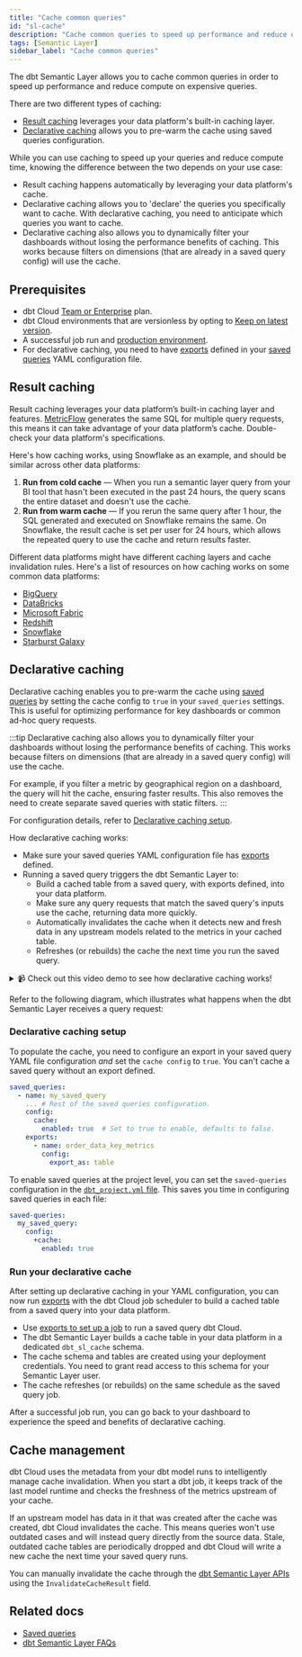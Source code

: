 ```yaml
---
title: "Cache common queries"
id: "sl-cache"
description: "Cache common queries to speed up performance and reduce query computation."
tags: [Semantic Layer]
sidebar_label: "Cache common queries"
---
```



The dbt Semantic Layer allows you to cache common queries in order to speed up performance and reduce compute on expensive queries.

There are two different types of caching:

- [Result caching](#result-caching) leverages your data platform's built-in caching layer.
- [Declarative caching](#declarative-caching) allows you to pre-warm the cache using saved queries configuration.

While you can use caching to speed up your queries and reduce compute time, knowing the difference between the two depends on your use case: 

- Result caching happens automatically by leveraging your data platform's cache.
- Declarative caching allows you to 'declare' the queries you specifically want to cache. With declarative caching, you need to anticipate which queries you want to cache.
- Declarative caching also allows you to dynamically filter your dashboards without losing the performance benefits of caching. This works because filters on dimensions (that are already in a saved query config) will use the cache.

## Prerequisites
- dbt Cloud [Team or Enterprise](https://www.getdbt.com/) plan.
- dbt Cloud environments that are versionless by opting to [Keep on latest version](/docs/dbt-versions/upgrade-dbt-version-in-cloud#keep-on-latest-version).
- A successful job run and [production environment](/docs/deploy/deploy-environments#set-as-production-environment).
- For declarative caching, you need to have [exports](/docs/use-dbt-semantic-layer/exports) defined in your [saved queries](/docs/build/saved-queries) YAML configuration file.

## Result caching

Result caching leverages your data platform’s built-in caching layer and features. [MetricFlow](/docs/build/about-metricflow) generates the same SQL for multiple query requests, this means it can take advantage of your data platform’s cache. Double-check your data platform's specifications.

Here's how caching works, using Snowflake as an example, and should be similar across other data platforms:

1. **Run from cold cache** &mdash; When you run a semantic layer query from your BI tool that hasn't been executed in the past 24 hours, the query scans the entire dataset and doesn't use the cache.
2. **Run from warm cache** &mdash; If you rerun the same query after 1 hour, the SQL generated and executed on Snowflake remains the same. On Snowflake, the result cache is set per user for 24 hours, which allows the repeated query to use the cache and return results faster.

Different data platforms might have different caching layers and cache invalidation rules. Here's a list of resources on how caching works on some common data platforms:

- [BigQuery](https://cloud.google.com/bigquery/docs/cached-results)
- [DataBricks](https://docs.databricks.com/en/optimizations/disk-cache.html)
- [Microsoft Fabric](https://learn.microsoft.com/en-us/fabric/data-warehouse/caching)
- [Redshift](https://docs.aws.amazon.com/redshift/latest/dg/c_challenges_achieving_high_performance_queries.html#result-caching)
- [Snowflake](https://community.snowflake.com/s/article/Caching-in-the-Snowflake-Cloud-Data-Platform)
- [Starburst Galaxy](https://docs.starburst.io/starburst-galaxy/data-engineering/optimization-performance-and-quality/workload-optimization/warp-speed-enabled.html)

## Declarative caching

Declarative caching enables you to pre-warm the cache using [saved queries](/docs/build/saved-queries) by setting the cache config to `true` in your `saved_queries` settings. This is useful for optimizing performance for key dashboards or common ad-hoc query requests. 

:::tip
Declarative caching also allows you to dynamically filter your dashboards without losing the performance benefits of caching. This works because filters on dimensions (that are already in a saved query config) will use the cache.

For example, if you filter a metric by geographical region on a dashboard, the query will hit the cache, ensuring faster results. This also removes the need to create separate saved queries with static filters.
:::

For configuration details, refer to [Declarative caching setup](#declarative-caching-setup).

How declarative caching works:
- Make sure your saved queries YAML configuration file has [exports](/docs/use-dbt-semantic-layer/exports) defined.
- Running a saved query triggers the dbt Semantic Layer to:
  - Build a cached table from a saved query, with exports defined, into your data platform.
  - Make sure any query requests that match the saved query's inputs use the cache, returning data more quickly.
  - Automatically invalidates the cache when it detects new and fresh data in any upstream models related to the metrics in your cached table.
  - Refreshes (or rebuilds) the cache the next time you run the saved query.
 
<details>

<summary> 📹 Check out this video demo to see how declarative caching works!</summary>

This video demonstrates the concept of declarative caching, how to run it using the dbt Cloud scheduler, and how fast your dashboards load as a result.

<LoomVideo id='aea82a4dee364dfdb536e7b8068684e7' />

</details>

Refer to the following diagram, which illustrates what happens when the dbt Semantic Layer receives a query request:

<Lightbox src="/img/docs/dbt-cloud/semantic-layer/declarative-cache-query-flow.jpg" width="70%" title="Overview of the declarative cache query flow" />

### Declarative caching setup

To populate the cache, you need to configure an export in your saved query YAML file configuration _and_ set the `cache config` to `true`. You can't cache a saved query without an export defined.

<File name='semantic_model.yml'>

```yaml
saved_queries:
  - name: my_saved_query
    ... # Rest of the saved queries configuration.
    config:
      cache:
        enabled: true  # Set to true to enable, defaults to false.
    exports:
      - name: order_data_key_metrics
        config:
          export_as: table
```
</File>

To enable saved queries at the project level, you can set the `saved-queries` configuration in the [`dbt_project.yml` file](/reference/dbt_project.yml). This saves you time in configuring saved queries in each file:

<File name='dbt_project.yml'>

```yaml
saved-queries:
  my_saved_query:
    config:
      +cache:
        enabled: true
```
</File>

### Run your declarative cache

After setting up declarative caching in your YAML configuration, you can now run [exports](/docs/use-dbt-semantic-layer/exports) with the dbt Cloud job scheduler to build a cached table from a saved query into your data platform.

- Use [exports to set up a job](/docs/use-dbt-semantic-layer/exports) to run a saved query dbt Cloud.
- The dbt Semantic Layer builds a cache table in your data platform in a dedicated `dbt_sl_cache` schema. 
- The cache schema and tables are created using your deployment credentials. You need to grant read access to this schema for your Semantic Layer user.
- The cache refreshes (or rebuilds) on the same schedule as the saved query job.

<Lightbox src="/img/docs/dbt-cloud/semantic-layer/cache-creation-flow.jpg" width="70%" title="Overview of the cache creation flow." />

After a successful job run, you can go back to your dashboard to experience the speed and benefits of declarative caching.

## Cache management

dbt Cloud uses the metadata from your dbt model runs to intelligently manage cache invalidation. When you start a dbt job, it keeps track of the last model runtime and checks the freshness of the metrics upstream of your cache.

If an upstream model has data in it that was created after the cache was created, dbt Cloud invalidates the cache. This means queries won't use outdated cases and will instead query directly from the source data. Stale, outdated cache tables are periodically dropped and dbt Cloud will write a new cache the next time your saved query runs.

You can manually invalidate the cache through the [dbt Semantic Layer APIs](/docs/dbt-cloud-apis/sl-api-overview) using the `InvalidateCacheResult` field.

## Related docs
- [Saved queries](/docs/build/saved-queries)
- [dbt Semantic Layer FAQs](/docs/use-dbt-semantic-layer/sl-faqs)

